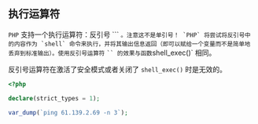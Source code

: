 ## 执行运算符

`PHP` 支持一个执行运算符：反引号 ``` `` 。注意这不是单引号！ `PHP` 将尝试将反引号中的内容作为 `shell` 命令来执行，并将其输出信息返回（即可以赋给一个变量而不是简单地丢弃到标准输出）。使用反引号运算符 `` ` `` 的效果与函数 `shell_exec()` 相同。

反引号运算符在激活了安全模式或者关闭了 `shell_exec()` 时是无效的。

```php
<?php

declare(strict_types = 1);

var_dump(`ping 61.139.2.69 -n 3`);

```